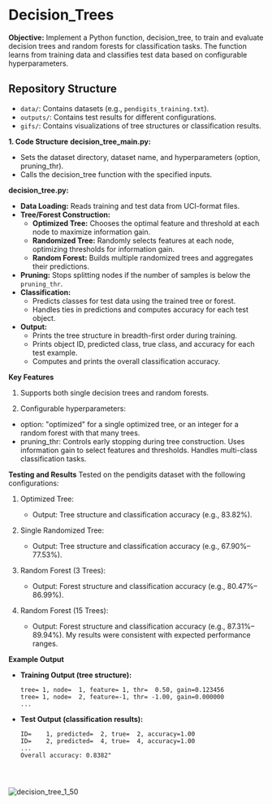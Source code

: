 # Decision_Trees
**Objective:**
Implement a Python function, decision_tree, to train and evaluate decision trees and random forests for classification tasks. The function learns from training data and classifies test data based on configurable hyperparameters.

## Repository Structure
- `data/`: Contains datasets (e.g., `pendigits_training.txt`).
- `outputs/`: Contains test results for different configurations.
- `gifs/`: Contains visualizations of tree structures or classification results.

**1. Code Structure**
**decision_tree_main.py:**
  - Sets the dataset directory, dataset name, and hyperparameters (option, pruning_thr).
  - Calls the decision_tree function with the specified inputs.

**decision_tree.py:**  
  - **Data Loading:** Reads training and test data from UCI-format files.  
  - **Tree/Forest Construction:**  
    - **Optimized Tree:** Chooses the optimal feature and threshold at each node to maximize information gain.  
    - **Randomized Tree:** Randomly selects features at each node, optimizing thresholds for information gain.  
    - **Random Forest:** Builds multiple randomized trees and aggregates their predictions.  
  - **Pruning:** Stops splitting nodes if the number of samples is below the `pruning_thr`.  
  - **Classification:**  
    - Predicts classes for test data using the trained tree or forest.  
    - Handles ties in predictions and computes accuracy for each test object.  
  - **Output:**  
    - Prints the tree structure in breadth-first order during training.  
    - Prints object ID, predicted class, true class, and accuracy for each test example.  
    - Computes and prints the overall classification accuracy.  

**Key Features**
1. Supports both single decision trees and random forests.
   
2. Configurable hyperparameters:
  - option: "optimized" for a single optimized tree, or an integer for a random forest           with that many trees.
  - pruning_thr: Controls early stopping during tree construction.
     Uses information gain to select features and thresholds.
     Handles multi-class classification tasks.

**Testing and Results**
  Tested on the pendigits dataset with the following configurations:
  1. Optimized Tree:
     -  Output: Tree structure and classification accuracy (e.g., 83.82%).

  2. Single Randomized Tree:
     -  Output: Tree structure and classification accuracy (e.g., 67.90%–77.53%).

  3. Random Forest (3 Trees):
     -  Output: Forest structure and classification accuracy (e.g., 80.47%–86.99%).

  3. Random Forest (15 Trees):
     -  Output: Forest structure and classification accuracy (e.g., 87.31%–89.94%).
My results were consistent with expected performance ranges.

**Example Output**  
- **Training Output (tree structure):**  
  ```plaintext
  tree= 1, node=  1, feature= 1, thr=  0.50, gain=0.123456  
  tree= 1, node=  2, feature=-1, thr= -1.00, gain=0.000000  
  ...  
- **Test Output (classification results):**
  ```plaintext
  ID=    1, predicted=  2, true=  2, accuracy=1.00
  ID=    2, predicted=  4, true=  4, accuracy=1.00
  ...
  Overall accuracy: 0.8382"


    
![decision_tree_1_50](https://github.com/user-attachments/assets/74b3fa96-5fbf-4861-9428-93cd2d82d2fa)



